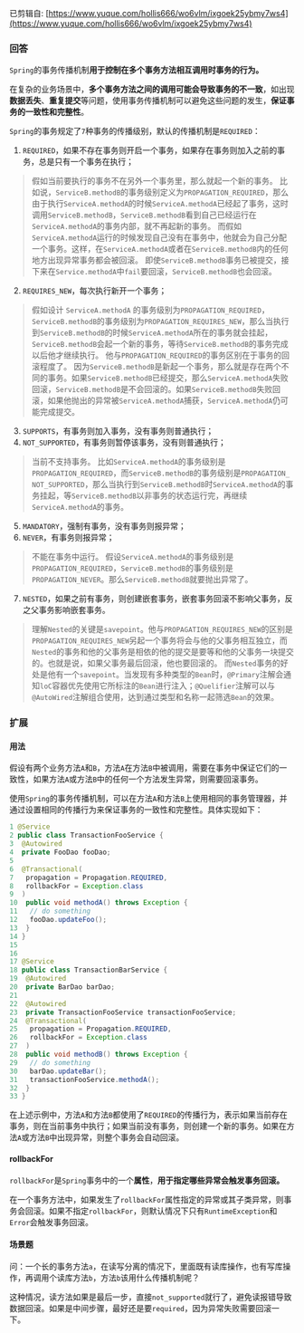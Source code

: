 已剪辑自: [https://www.yuque.com/hollis666/wo6vlm/ixgoek25ybmy7ws4](https://www.yuque.com/hollis666/wo6vlm/ixgoek25ybmy7ws4)

### 回答

`Spring`的事务传播机制**用于控制在多个事务方法相互调用时事务的行为。**

在复杂的业务场景中，**多个事务方法之间的调用可能会导致事务的不一致**，如出现**数据丢失**、**重复提交**等问题，使用事务传播机制可以避免这些问题的发生，**保证事务的一致性和完整性**。

`Spring`的事务规定了`7`种事务的传播级别，默认的传播机制是`REQUIRED`：

1. `REQUIRED`，如果不存在事务则开启一个事务，如果存在事务则加入之前的事务，总是只有一个事务在执行；

> 假如当前要执行的事务不在另外一个事务里，那么就起一个新的事务。
> 比如说，`ServiceB.methodB`的事务级别定义为`PROPAGATION_REQUIRED`，那么由于执行`ServiceA.methodA`的时候`ServiceA.methodA`已经起了事务，这时调用`ServiceB.methodB`，`ServiceB.methodB`看到自己已经运行在`ServiceA.methodA`的事务内部，就不再起新的事务。
> 而假如`ServiceA.methodA`运行的时候发现自己没有在事务中，他就会为自己分配一个事务。这样，在`ServiceA.methodA`或者在`ServiceB.methodB`内的任何地方出现异常事务都会被回滚。
> 即使`ServiceB.methodB`事务已被提交，接下来在`Service.methodA`中`fail`要回滚，`ServiceB.methodB`也会回滚。

2. `REQUIRES_NEW`，每次执行新开一个事务；

> 假如设计 `ServiceA.methodA` 的事务级别为`PROPAGATION_REQUIRED`，`ServiceB.methodB`的事务级别为`PROPAGATION_REQUIRES_NEW`，那么当执行到`ServiceB.methodB`的时候`ServiceA.methodA`所在的事务就会挂起，`ServiceB.methodB`会起一个新的事务，等待`ServiceB.methodB`的事务完成以后他才继续执行。
> 他与`PROPAGATION_REQUIRED`的事务区别在于事务的回滚程度了。
> 因为`ServiceB.methodB`是新起一个事务，那么就是存在两个不同的事务。如果`ServiceB.methodB`已经提交，那么`ServiceA.methodA`失败回滚，`ServiceB.methodB`是不会回滚的。如果`ServiceB.methodB`失败回滚，如果他抛出的异常被`ServiceA.methodA`捕获，`ServiceA.methodA`仍可能完成提交。

3. `SUPPORTS`，有事务则加入事务，没有事务则普通执行；
4. `NOT_SUPPORTED`，有事务则暂停该事务，没有则普通执行；

> 当前不支持事务。
> 比如`ServiceA.methodA`的事务级别是`PROPAGATION_REQUIRED`，而`ServiceB.methodB`的事务级别是`PROPAGATION_` `NOT_SUPPORTED`，那么当执行到`ServiceB.methodB`时`ServiceA.methodA`的事务挂起，等`ServiceB.methodB`以非事务的状态运行完，再继续`ServiceA.methodA`的事务。

5. `MANDATORY`，强制有事务，没有事务则报异常；
6. `NEVER`，有事务则报异常；

> 不能在事务中运行。
> 假设`ServiceA.methodA`的事务级别是`PROPAGATION_REQUIRED`，`ServiceB.methodB`的事务级别是`PROPAGATION_NEVER`。那么`ServiceB.methodB`就要抛出异常了。

7. `NESTED`，如果之前有事务，则创建嵌套事务，嵌套事务回滚不影响父事务，反之父事务影响嵌套事务。

> 理解`Nested`的关键是`savepoint`。他与`PROPAGATION_REQUIRES_NEW`的区别是`PROPAGATION_REQUIRES_NEW`另起一个事务将会与他的父事务相互独立，而`Nested`的事务和他的父事务是相依的他的提交是要等和他的父事务一块提交的。也就是说，如果父事务最后回滚，他也要回滚的。
> 而`Nested`事务的好处是他有一个`savepoint`。当发现有多种类型的`Bean`时，`@Primary`注解会通知`loC`容器优先使用它所标注的`Bean`进行注入；`@Quelifier`注解可以与`@AutoWired`注解组合使用，达到通过类型和名称一起筛选`Bean`的效果。




### 扩展

#### 用法

假设有两个业务方法`A`和`B`，方法`A`在方法`B`中被调用，需要在事务中保证它们的一致性，如果方法`A`或方法`B`中的任何一个方法发生异常，则需要回滚事务。

使用`Spring`的事务传播机制，可以在方法`A`和方法`B`上使用相同的事务管理器，并通过设置相同的传播行为来保证事务的一致性和完整性。具体实现如下：

```java
1 @Service
2 public class TransactionFooService {
3  @Autowired
4  private FooDao fooDao;
5  
6  @Transactional(
7   propagation = Propagation.REQUIRED, 
8   rollbackFor = Exception.class
9  )
10  public void methodA() throws Exception {
11   // do something
12   fooDao.updateFoo();
13  }
14 }
15 
16 
17 @Service
18 public class TransactionBarService {
19  @Autowired
20  private BarDao barDao;
21 
22  @Autowired
23  private TransactionFooService transactionFooService;
24  @Transactional(
25   propagation = Propagation.REQUIRED, 
26   rollbackFor = Exception.class
27  )
28  public void methodB() throws Exception {
29   // do something
30   barDao.updateBar();
31   transactionFooService.methodA();
32  }
33 }
```

在上述示例中，方法`A`和方法`B`都使用了`REQUIRED`的传播行为，表示如果当前存在事务，则在当前事务中执行；如果当前没有事务，则创建一个新的事务。如果在方法`A`或方法`B`中出现异常，则整个事务会自动回滚。



#### rollbackFor

`rollbackFor`是`Spring`事务中的一个**属性**，**用于指定哪些异常会触发事务回滚。**

在一个事务方法中，如果发生了`rollbackFor`属性指定的异常或其子类异常，则事务会回滚。如果不指定`rollbackFor`，则默认情况下只有`RuntimeException`和`Error`会触发事务回滚。





#### 场景题

问：一个长的事务方法`a`，在读写分离的情况下，里面既有读库操作，也有写库操作，再调用个读库方法`b`，方法`b`该用什么传播机制呢？

这种情况，读方法如果是最后一步，直接`not_supported`就行了，避免读报错导致数据回滚。如果是中间步骤，最好还是要`required`，因为异常失败需要回滚一下。

